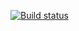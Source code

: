 [![Build status](https://ci.appveyor.com/api/projects/status/su1fvkgy10f9iwxe?svg=true)](https://ci.appveyor.com/project/ripodgor/ajava-qa46-4)
